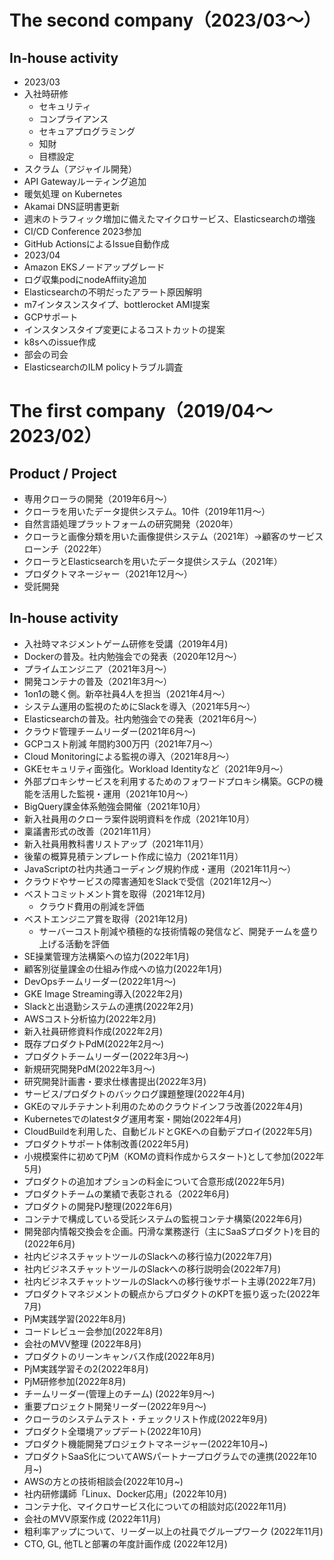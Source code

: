 # The second company（2023/03～）

## In-house activity
* 2023/03
 * 入社時研修
   * セキュリティ
   * コンプライアンス
   * セキュアプログラミング
   * 知財
   * 目標設定
 * スクラム（アジャイル開発）
 * API Gatewayルーティング追加
 * 暖気処理 on Kubernetes
 * Akamai DNS証明書更新
 * 週末のトラフィック増加に備えたマイクロサービス、Elasticsearchの増強
 * CI/CD Conference 2023参加
 * GitHub ActionsによるIssue自動作成
* 2023/04
 * Amazon EKSノードアップグレード
 * ログ収集podにnodeAffiity追加
 * Elasticsearchの不明だったアラート原因解明
 * m7インタスンスタイプ、bottlerocket AMI提案
 * GCPサポート
 * インスタンスタイプ変更によるコストカットの提案
 * k8sへのissue作成
 * 部会の司会
 * ElasticsearchのILM policyトラブル調査

# The first company（2019/04～2023/02）

## Product / Project
* 専用クローラの開発（2019年6月〜）
* クローラを用いたデータ提供システム。10件（2019年11月〜）
* 自然言語処理プラットフォームの研究開発（2020年）
* クローラと画像分類を用いた画像提供システム（2021年）→顧客のサービスローンチ（2022年）
* クローラとElasticsearchを用いたデータ提供システム（2021年）
* プロダクトマネージャー（2021年12月～）
* 受託開発

## In-house activity
* 入社時マネジメントゲーム研修を受講（2019年4月)
* Dockerの普及。社内勉強会での発表（2020年12月〜）
* プライムエンジニア（2021年3月〜）
* 開発コンテナの普及（2021年3月〜）
* 1on1の聴く側。新卒社員4人を担当（2021年4月〜）
* システム運用の監視のためにSlackを導入（2021年5月〜）
* Elasticsearchの普及。社内勉強会での発表（2021年6月〜）
* クラウド管理チームリーダー(2021年6月〜)
* GCPコスト削減 年間約300万円（2021年7月〜）
* Cloud Monitoringによる監視の導入（2021年8月〜）
* GKEセキュリティ面強化。Workload Identityなど（2021年9月〜）
* 外部プロキシサービスを利用するためのフォワードプロキシ構築。GCPの機能を活用した監視・運用（2021年10月〜）
* BigQuery課金体系勉強会開催（2021年10月）
* 新入社員用のクローラ案件説明資料を作成（2021年10月）
* 稟議書形式の改善（2021年11月）
* 新入社員用教科書リストアップ（2021年11月）
* 後輩の概算見積テンプレート作成に協力（2021年11月）
* JavaScriptの社内共通コーディング規約作成・運用（2021年11月〜）
* クラウドやサービスの障害通知をSlackで受信（2021年12月〜）
* ベストコミットメント賞を取得（2021年12月)
    * クラウド費用の削減を評価
* ベストエンジニア賞を取得（2021年12月)
    * サーバーコスト削減や積極的な技術情報の発信など、開発チームを盛り上げる活動を評価
* SE操業管理方法構築への協力(2022年1月)
* 顧客別従量課金の仕組み作成への協力(2022年1月)
* DevOpsチームリーダー(2022年1月〜)
* GKE Image Streaming導入(2022年2月)
* Slackと出退勤システムの連携(2022年2月)
* AWSコスト分析協力(2022年2月)
* 新入社員研修資料作成(2022年2月)
* 既存プロダクトPdM(2022年2月～)
* プロダクトチームリーダー(2022年3月～)
* 新規研究開発PdM(2022年3月～)
* 研究開発計画書・要求仕様書提出(2022年3月)
* サービス/プロダクトのバックログ課題整理(2022年4月)
* GKEのマルチテナント利用のためのクラウドインフラ改善(2022年4月)
* Kubernetesでのlatestタグ運用考案・開始(2022年4月)
* CloudBuildを利用した、自動ビルドとGKEへの自動デプロイ(2022年5月)
* プロダクトサポート体制改善(2022年5月)
* 小規模案件に初めてPjM（KOMの資料作成からスタート)として参加(2022年5月)
* プロダクトの追加オプションの料金について合意形成(2022年5月)
* プロダクトチームの業績で表彰される（2022年6月)
* プロダクトの開発PJ整理(2022年6月)
* コンテナで構成している受託システムの監視コンテナ構築(2022年6月)
* 開発部内情報交換会を企画。円滑な業務遂行（主にSaaSプロダクト)を目的(2022年6月)
* 社内ビジネスチャットツールのSlackへの移行協力(2022年7月)
* 社内ビジネスチャットツールのSlackへの移行説明会(2022年7月)
* 社内ビジネスチャットツールのSlackへの移行後サポート主導(2022年7月)
* プロダクトマネジメントの観点からプロダクトのKPTを振り返った(2022年7月)
* PjM実践学習(2022年8月)
* コードレビュー会参加(2022年8月)
* 会社のMVV整理 (2022年8月)
* プロダクトのリーンキャンバス作成(2022年8月)
* PjM実践学習その2(2022年8月)
* PjM研修参加(2022年8月)
* チームリーダー(管理上のチーム) (2022年9月～)
* 重要プロジェクト開発リーダー(2022年9月～)
* クローラのシステムテスト・チェックリスト作成(2022年9月)
* プロダクト全環境アップデート(2022年10月)
* プロダクト機能開発プロジェクトマネージャー(2022年10月~)
* プロダクトSaaS化についてAWSパートナープログラムでの連携(2022年10月~)
* AWSの方との技術相談会(2022年10月~)
* 社内研修講師「Linux、Docker応用」(2022年10月)
* コンテナ化、マイクロサービス化についての相談対応(2022年11月)
* 会社のMVV原案作成 (2022年11月)
* 粗利率アップについて、リーダー以上の社員でグループワーク (2022年11月)
* CTO, GL, 他TLと部署の年度計画作成 (2022年12月)
